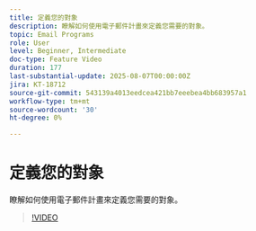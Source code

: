```yaml
---
title: 定義您的對象
description: 瞭解如何使用電子郵件計畫來定義您需要的對象。
topic: Email Programs
role: User
level: Beginner, Intermediate
doc-type: Feature Video
duration: 177
last-substantial-update: 2025-08-07T00:00:00Z
jira: KT-18712
source-git-commit: 543139a4013eedcea421bb7eeebea4bb683957a1
workflow-type: tm+mt
source-wordcount: '30'
ht-degree: 0%

---
```



# 定義您的對象

瞭解如何使用電子郵件計畫來定義您需要的對象。

>[!VIDEO](https://video.tv.adobe.com/v/3470633/?learn=on&enablevpops)
